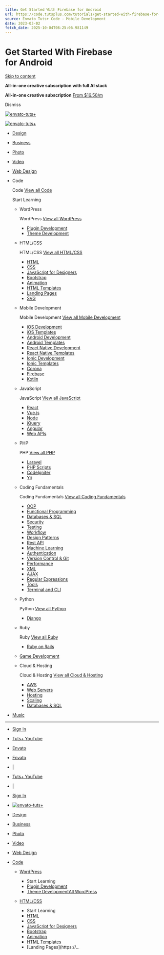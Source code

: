 ```yaml
---
title: Get Started With Firebase for Android
url: https://code.tutsplus.com/tutorials/get-started-with-firebase-for-android--cms-27248
source: Envato Tuts+ Code - Mobile Development
date: 2023-03-02
fetch_date: 2025-10-04T08:25:06.981149
---
```


# Get Started With Firebase for Android

[Skip to content](#page-content)

**All-in-one creative subscription with full AI stack**

**All-in-one creative subscription**
[From $16.50/m](https://elements.envato.com/?utm_source=tutsplus.com&utm_medium=promos&utm_campaign=elements_tuts-header_promo)

Dismiss

[![envato-tuts+](https://static.tutsplus.com/packs/static/images/envato-tutsplus-dark-da1bf6c5a7fd83433e94.png)](https://tutsplus.com/)

[![envato-tuts+](https://static.tutsplus.com/packs/static/images/envato-tutsplus-dark-da1bf6c5a7fd83433e94.png)](https://tutsplus.com/)

* [Design](https://design.tutsplus.com)
* [Business](https://business.tutsplus.com)
* [Photo](https://photography.tutsplus.com/photo)
* [Video](https://photography.tutsplus.com/video)
* [Web Design](https://webdesign.tutsplus.com)
* Code

  Code
  [View all Code](https://code.tutsplus.com)

  Start Learning

  + WordPress

    WordPress
    [View all WordPress](https://code.tutsplus.com/c/wordpress)

    - [Plugin Development](https://code.tutsplus.com/c/wordpress/s/plugin-development)
    - [Theme Development](https://code.tutsplus.com/c/wordpress/s/theme-development)
  + HTML/CSS

    HTML/CSS
    [View all HTML/CSS](https://code.tutsplus.com/c/htmlcss)

    - [HTML](https://code.tutsplus.com/c/htmlcss/s/html)
    - [CSS](https://code.tutsplus.com/c/htmlcss/s/css)
    - [JavaScript for Designers](https://code.tutsplus.com/c/htmlcss/s/javascript-for-designers)
    - [Bootstrap](https://code.tutsplus.com/c/htmlcss/s/bootstrap)
    - [Animation](https://code.tutsplus.com/c/htmlcss/s/animation)
    - [HTML Templates](https://code.tutsplus.com/c/htmlcss/s/html-templates)
    - [Landing Pages](https://code.tutsplus.com/c/htmlcss/s/landing-pages)
    - [SVG](https://code.tutsplus.com/c/htmlcss/s/svg)
  + Mobile Development

    Mobile Development
    [View all Mobile Development](https://code.tutsplus.com/c/mobile-development)

    - [iOS Development](https://code.tutsplus.com/c/mobile-development/s/ios-development)
    - [iOS Templates](https://code.tutsplus.com/c/mobile-development/s/ios-templates)
    - [Android Development](https://code.tutsplus.com/c/mobile-development/s/android-development)
    - [Android Templates](https://code.tutsplus.com/c/mobile-development/s/android-templates)
    - [React Native Development](https://code.tutsplus.com/c/mobile-development/s/react-native-development)
    - [React Native Templates](https://code.tutsplus.com/c/mobile-development/s/react-native-templates)
    - [Ionic Development](https://code.tutsplus.com/c/mobile-development/s/ionic-development)
    - [Ionic Templates](https://code.tutsplus.com/c/mobile-development/s/ionic-templates)
    - [Corona](https://code.tutsplus.com/c/mobile-development/s/corona)
    - [Firebase](https://code.tutsplus.com/c/mobile-development/s/firebase)
    - [Kotlin](https://code.tutsplus.com/c/mobile-development/s/kotlin)
  + JavaScript

    JavaScript
    [View all JavaScript](https://code.tutsplus.com/c/javascript)

    - [React](https://code.tutsplus.com/c/javascript/s/react)
    - [Vue.js](https://code.tutsplus.com/c/javascript/s/vuejs)
    - [Node](https://code.tutsplus.com/c/javascript/s/node)
    - [jQuery](https://code.tutsplus.com/c/javascript/s/jquery)
    - [Angular](https://code.tutsplus.com/c/javascript/s/angular)
    - [Web APIs](https://code.tutsplus.com/c/javascript/s/web-apis)
  + PHP

    PHP
    [View all PHP](https://code.tutsplus.com/c/php)

    - [Laravel](https://code.tutsplus.com/c/php/s/laravel)
    - [PHP Scripts](https://code.tutsplus.com/c/php/s/php-scripts)
    - [CodeIgniter](https://code.tutsplus.com/c/php/s/codeigniter)
    - [Yii](https://code.tutsplus.com/c/php/s/yii)
  + Coding Fundamentals

    Coding Fundamentals
    [View all Coding Fundamentals](https://code.tutsplus.com/c/coding-fundamentals)

    - [OOP](https://code.tutsplus.com/c/coding-fundamentals/s/oop)
    - [Functional Programming](https://code.tutsplus.com/c/coding-fundamentals/s/functional-programming)
    - [Databases & SQL](https://code.tutsplus.com/c/coding-fundamentals/s/databases-sql)
    - [Security](https://code.tutsplus.com/c/coding-fundamentals/s/security)
    - [Testing](https://code.tutsplus.com/c/coding-fundamentals/s/testing)
    - [Workflow](https://code.tutsplus.com/c/coding-fundamentals/s/workflow)
    - [Design Patterns](https://code.tutsplus.com/c/coding-fundamentals/s/design-patterns)
    - [Rest API](https://code.tutsplus.com/c/coding-fundamentals/s/rest-api)
    - [Machine Learning](https://code.tutsplus.com/c/coding-fundamentals/s/machine-learning)
    - [Authentication](https://code.tutsplus.com/c/coding-fundamentals/s/authentication)
    - [Version Control & Git](https://code.tutsplus.com/c/coding-fundamentals/s/version-control-git)
    - [Performance](https://code.tutsplus.com/c/coding-fundamentals/s/performance)
    - [XML](https://code.tutsplus.com/c/coding-fundamentals/s/xml)
    - [AJAX](https://code.tutsplus.com/c/coding-fundamentals/s/ajax)
    - [Regular Expressions](https://code.tutsplus.com/c/coding-fundamentals/s/regular-expressions)
    - [Tools](https://code.tutsplus.com/c/coding-fundamentals/s/tools)
    - [Terminal and CLI](https://code.tutsplus.com/c/coding-fundamentals/s/terminal-and-cli)
  + Python

    Python
    [View all Python](https://code.tutsplus.com/c/python)

    - [Django](https://code.tutsplus.com/c/python/s/django)
  + Ruby

    Ruby
    [View all Ruby](https://code.tutsplus.com/c/ruby)

    - [Ruby on Rails](https://code.tutsplus.com/c/ruby/s/ruby-on-rails)
  + [Game Development](https://code.tutsplus.com/c/game-development)
  + Cloud & Hosting

    Cloud & Hosting
    [View all Cloud & Hosting](https://code.tutsplus.com/c/cloud-hosting)

    - [AWS](https://code.tutsplus.com/c/cloud-hosting/s/aws)
    - [Web Servers](https://code.tutsplus.com/c/cloud-hosting/s/web-servers)
    - [Hosting](https://code.tutsplus.com/c/cloud-hosting/s/hosting)
    - [Scaling](https://code.tutsplus.com/c/cloud-hosting/s/scaling)
    - [Databases & SQL](https://code.tutsplus.com/c/cloud-hosting/s/databases-sql)
* [Music](https://music.tutsplus.com)

---

* [Sign In](https://tutsplus.com/sign_in?redirect_to=https%3A%2F%2Fcode.tutsplus.com%2Fget-started-with-firebase-for-android--cms-27248t)
* [Tuts+ YouTube](https://www.youtube.com/channel/UC8lxnUR_CzruT2KA6cb7p0Q)
* [Envato](https://elements.envato.com)

* [Envato](https://elements.envato.com?utm_campaign=elements_tuts-header_nav&utm_medium=promos&utm_source=tutsplus)
* |
* [Tuts+ YouTube](https://www.youtube.com/channel/UC8lxnUR_CzruT2KA6cb7p0Q?utm_campaign=elements_tuts-header_nav&utm_medium=promos&utm_source=tutsplus)
* |
* [Sign In](https://tutsplus.com/sign_in?redirect_to=https%3A%2F%2Fcode.tutsplus.com%2Fget-started-with-firebase-for-android--cms-27248t)

* [![envato-tuts+](https://static.tutsplus.com/packs/static/images/envato-tutsplus-dark-da1bf6c5a7fd83433e94.png)](https://tutsplus.com/)
* [Design](https://design.tutsplus.com)
* [Business](https://business.tutsplus.com)
* [Photo](https://photography.tutsplus.com/photo)
* [Video](https://photography.tutsplus.com/video)
* [Web Design](https://webdesign.tutsplus.com)
* [Code](https://code.tutsplus.com)

  + [WordPress](https://code.tutsplus.com/c/wordpress)

    * Start Learning
    * [Plugin Development](https://code.tutsplus.com/c/wordpress/s/plugin-development)
    * [Theme Development](https://code.tutsplus.com/c/wordpress/s/theme-development)[All WordPress](https://code.tutsplus.com/c/wordpress)
  + [HTML/CSS](https://code.tutsplus.com/c/htmlcss)

    * Start Learning
    * [HTML](https://code.tutsplus.com/c/htmlcss/s/html)
    * [CSS](https://code.tutsplus.com/c/htmlcss/s/css)
    * [JavaScript for Designers](https://code.tutsplus.com/c/htmlcss/s/javascript-for-designers)
    * [Bootstrap](https://code.tutsplus.com/c/htmlcss/s/bootstrap)
    * [Animation](https://code.tutsplus.com/c/htmlcss/s/animation)
    * [HTML Templates](https://code.tutsplus.com/c/htmlcss/s/html-templates)
    * [Landing Pages](https://...